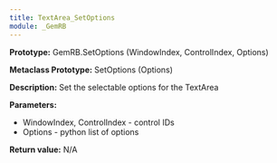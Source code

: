```yaml
---
title: TextArea_SetOptions
module: _GemRB
---
```


**Prototype:** GemRB.SetOptions (WindowIndex, ControlIndex, Options)

**Metaclass Prototype:** SetOptions (Options)

**Description:** Set the selectable options for the TextArea

**Parameters:** 
  * WindowIndex, ControlIndex - control IDs
  * Options - python list of options

**Return value:** N/A
